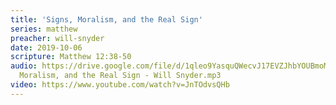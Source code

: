 ```yaml
---
title: 'Signs, Moralism, and the Real Sign'
series: matthew
preacher: will-snyder
date: 2019-10-06
scripture: Matthew 12:38-50
audio: https://drive.google.com/file/d/1qleo9YasquQWecvJ17EVZJhbYOUBmoMp/view
  Moralism, and the Real Sign - Will Snyder.mp3
video: https://www.youtube.com/watch?v=JnTOdvsQHb
---
```

